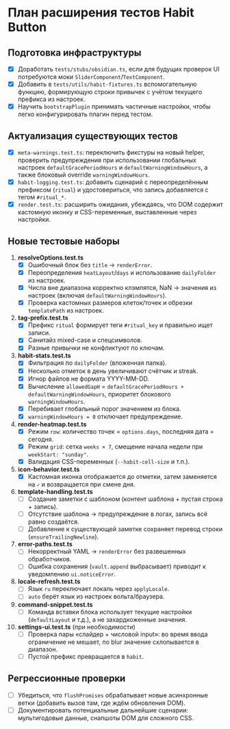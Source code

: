 # План расширения тестов Habit Button

## Подготовка инфраструктуры
- [x] Доработать `tests/stubs/obsidian.ts`, если для будущих проверок UI потребуются моки `SliderComponent`/`TextComponent`.
- [x] Добавить в `tests/utils/habit-fixtures.ts` вспомогательную функцию, формирующую строки привычек с учётом текущего префикса из настроек.
- [x] Научить `bootstrapPlugin` принимать частичные настройки, чтобы легко конфигурировать плагин перед тестом.

## Актуализация существующих тестов
- [x] `meta-warnings.test.ts`: переключить фикстуры на новый helper, проверить предупреждения при использовании глобальных настроек `defaultGracePeriodHours` и `defaultWarningWindowHours`, а также блоковый override `warningWindowHours`.
- [x] `habit-logging.test.ts`: добавить сценарий с переопределённым префиксом (`ritual`) и удостовериться, что запись добавляется с тегом `#ritual_*`.
- [x] `render.test.ts`: расширить ожидания, убеждаясь, что DOM содержит кастомную иконку и CSS-переменные, выставленные через настройки.

## Новые тестовые наборы
1. **resolveOptions.test.ts**
   - [x] Ошибочный блок без `title` → `renderError`.
   - [x] Переопределения `heatLayout`/`days` и использование `dailyFolder` из настроек.
   - [x] Числа вне диапазона корректно клэмпятся, NaN → значения из настроек (включая `defaultWarningWindowHours`).
   - [x] Проверка кастомных размеров клеток/точек и обрезки `templatePath` из настроек.

2. **tag-prefix.test.ts**
   - [x] Префикс `ritual` формирует теги `#ritual_key` и правильно ищет записи.
   - [x] Санитайз mixed-case и спецсимволов.
   - [x] Разные привычки не конфликтуют по ключам.

3. **habit-stats.test.ts**
   - [x] Фильтрация по `dailyFolder` (вложенная папка).
   - [x] Несколько отметок в день увеличивают счётчик и streak.
   - [x] Игнор файлов не формата YYYY-MM-DD.
   - [x] Вычисление `allowedGapH` = `defaultGracePeriodHours + defaultWarningWindowHours`, приоритет блокового `warningWindowHours`.
   - [x] Перебивает глобальный порог значением из блока.
   - [x] `warningWindowHours = 0` отключает предупреждение.

4. **render-heatmap.test.ts**
   - [x] Режим `row`: количество точек = `options.days`, последняя дата = сегодня.
   - [x] Режим `grid`: сетка `weeks × 7`, смещение начала недели при `weekStart: "sunday"`.
   - [x] Валидация CSS-переменных (`--habit-cell-size` и т.п.).

5. **icon-behavior.test.ts**
   - [x] Кастомная иконка отображается до отметки, затем заменяется на `✓` и возвращается при смене дня.

6. **template-handling.test.ts**
   - [ ] Создание заметки с шаблоном (контент шаблона + пустая строка + запись).
   - [ ] Отсутствие шаблона → предупреждение в логах, запись всё равно создаётся.
   - [ ] Добавление к существующей заметке сохраняет перевод строки (`ensureTrailingNewline`).

7. **error-paths.test.ts**
   - [ ] Некорректный YAML → `renderError` без развешенных обработчиков.
   - [ ] Ошибка сохранения (`vault.append` выбрасывает) приводит к уведомлению `ui.noticeError`.

8. **locale-refresh.test.ts**
   - [ ] Язык `ru` переключает локаль через `applyLocale`.
   - [ ] `auto` берёт язык из настроек вольта/браузера.

9. **command-snippet.test.ts**
   - [ ] Команда вставки блока использует текущие настройки (`defaultLayout` и т.д.), а не захардкоженные значения.

10. **settings-ui.test.ts** (при необходимости)
    - [ ] Проверка пары «слайдер + числовой input»: во время ввода ограничение не мешает, по blur значение схлопывается в диапазон.
    - [ ] Пустой префикс превращается в `habit`.

## Регрессионные проверки
- [ ] Убедиться, что `flushPromises` обрабатывает новые асинхронные ветки (добавить вызов там, где ждём обновления DOM).
- [ ] Документировать потенциальные дальнейшие сценарии: мультигодовые данные, снапшоты DOM для сложного CSS.
